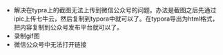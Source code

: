 - 解决在typra上的截图无法上传到微信公众号的问题。办法是截图之后先通过ipic上传七牛云，然后复制到typora中就可以了。在typora导出为html格式，把内容复制到公众号发布平台就可以了。
- 录制gif图
- 微信公众号中无法打开链接
